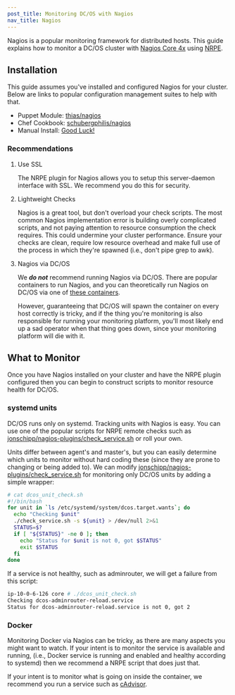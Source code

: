 ```yaml
---
post_title: Monitoring DC/OS with Nagios
nav_title: Nagios
---
```


Nagios is a popular monitoring framework for distributed hosts. This guide explains how to monitor a DC/OS cluster with [Nagios Core 4x](https://assets.nagios.com/downloads/nagioscore/docs/nagioscore/4/en/monitoring-linux.html) using [NRPE](https://assets.nagios.com/downloads/nagioscore/docs/nagioscore/4/en/addons.html#nrpe).

## Installation
This guide assumes you've installed and configured Nagios for your cluster. Below are links to popular configuration management suites to help with that.

- Puppet Module: [thias/nagios](https://forge.puppet.com/thias/nagios)
- Chef Cookbook: [schubergphilis/nagios](https://github.com/schubergphilis/nagios)
- Manual Install: [Good Luck!](https://www.nagios.org/documentation/)

### Recommendations

1. Use SSL

    The NRPE plugin for Nagios allows you to setup this server-daemon interface with SSL. We recommend you do this for security.

2. Lightweight Checks

    Nagios is a great tool, but don't overload your check scripts. The most common Nagios implementation error is building overly complicated scripts, and not paying attention to resource consumption the check requires. This could undermine your cluster performance. Ensure your checks are clean, require low resource overhead and make full use of the process in which they're spawned (i.e., don't pipe grep to awk).

3. Nagios via DC/OS

    We ***do not*** recommend running Nagios via DC/OS. There are popular containers to run Nagios, and you can theoretically run Nagios on DC/OS via one of [these containers](https://github.com/cpuguy83/docker-nagios).

    However, guaranteeing that DC/OS will spawn the container on every host correctly is tricky, and if the thing you're monitoring is also responsible for running your monitoring platform, you'll most likely end up a sad operator when that thing goes down, since your monitoring platform will die with it.

## What to Monitor

Once you have Nagios installed on your cluster and have the NRPE plugin configured then you can begin to construct scripts to monitor resource health for DC/OS.

### systemd units

DC/OS runs only on systemd. Tracking units with Nagios is easy. You can use one of the popular scripts for NRPE remote checks such as [jonschipp/nagios-plugins/check_service.sh](https://github.com/jonschipp/nagios-plugins/blob/master/check_service.sh) or roll your own.

Units differ between agent's and master's, but you can easily determine which units to monitor without hard coding these (since they are prone to changing or being added to). We can modify [jonschipp/nagios-plugins/check_service.sh](https://github.com/jonschipp/nagios-plugins/blob/master/check_service.sh) for monitoring only DC/OS units by adding a simple wrapper:

```bash
# cat dcos_unit_check.sh
#!/bin/bash
for unit in `ls /etc/systemd/system/dcos.target.wants`; do
  echo "Checking $unit"
  ./check_service.sh -s ${unit} > /dev/null 2>&1
  STATUS=$?
  if [ "${STATUS}" -ne 0 ]; then
    echo "Status for $unit is not 0, got $STATUS"
    exit $STATUS
  fi
done
```

If a service is not healthy, such as adminrouter, we will get a failure from this script:

```bash
ip-10-0-6-126 core # ./dcos_unit_check.sh
Checking dcos-adminrouter-reload.service
Status for dcos-adminrouter-reload.service is not 0, got 2
```

### Docker

Monitoring Docker via Nagios can be tricky, as there are many aspects you might want to watch. If your intent is to monitor the service is available and running, (i.e., Docker service is running and enabled and healthy according to systemd) then we recommend a NRPE script that does just that.

If your intent is to monitor what is going on inside the container, we recommend you run a service such as [cAdvisor](https://github.com/google/cadvisor).


